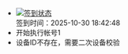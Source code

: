 - [![签到状态](https://github.com/womade/Cloud189-Actions/actions/workflows/main.yml/badge.svg?branch=main)](https://github.com/womade/Cloud189-Actions/actions/workflows/main.yml) <br> 签到时间：2025-10-30 18:42:48
- 开始执行帐号1
- 设备ID不存在，需要二次设备校验
